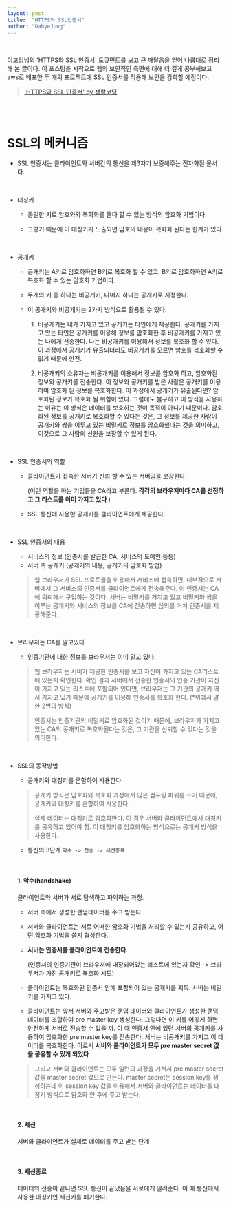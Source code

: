 ```yaml
---
layout: post
title:  "HTTPS와 SSL인증서"
author: "DahyeJung"
---
```


<br/>

이고잉님의 'HTTPS와 SSL 인증서' 도큐먼트를 보고 큰 깨달음을 얻어 나름대로 정리해 본 글이다. 이 포스팅을 시작으로 웹의 보안적인 측면에 대해 더 깊게 공부해보고 aws로 배포한 두 개의 프로젝트에 SSL 인증서를 적용해 보안을 강화할 예정이다.  

>  ['HTTPS와 SSL 인증서' by 생활코딩](https://opentutorials.org/course/228/4894)

<br/><br/>

# SSL의 메커니즘 

- SSL 인증서는 클라이언트와 서버간의 통신을 제3자가 보증해주는 전자화된 문서다. 

  <br/>

- 대칭키

  - 동일한 키로 암호와와 복화화를 둘다 할 수 있는 방식의 암호화 기법이다.

  - 그렇기 때문에 이 대칭키가 노출되면 암호의 내용이 복화화 된다는 한계가 있다.

    <br/>

- 공개키

  - 공개키는 A키로 암호화하면 B키로 복호화 할 수 있고, B키로 암호화하면 A키로 복호화 할 수 있는 암호화 기법이다.

  - 두개의 키 중 하나는 비공개키, 나머지 하나는 공개키로 지정한다. 

  - 이 공개키와 비공개키는 2가지 방식으로 활용될 수 있다.

    1.  비공개키는 내가 가지고 있고 공개키는 타인에게 제공한다. 공개키를 가지고 있는 타인은 공개키를 이용해 정보를 암호화한 후 비공개키를 가지고 있는 나에게 전송한다. 나는 비공개키를 이용해서 정보를 복호화 할 수 있다. 이 과정에서 공개키가 유출되더라도 비공개키를 모르면 암호를 복호화할 수 없기 때문에 안전.

    2. 비공개키의 소유자는 비공개키를 이용해서 정보를 암호화 하고, 암호화된 정보와 공개키를 전송한다. 이 정보와 공개키를 받은 사람은 공개키를 이용하여 암호화 된 정보를 복호화한다. 이 과정에서 공개키가 유출된다면? 암호화된 정보가 복호화 될 위험이 있다. 그럼에도 불구하고 이 방식을 사용하는 이유는 이 방식은 데이터를 보호하는 것이 목적이 아니기 때문이다. 암호화된 정보를 공개키로 복호화할 수 있다는 것은, 그 정보를 제공한 사람이 공개키와 쌍을 이루고 있는 비밀키로 정보를 암호화했다는 것을 의미하고, 이것으로 그 사람의 신원을 보장할 수 있게 된다.

       <br/>

- SSL 인증서의 역할

  - 클라이언트가 접속한 서버가 신뢰 할 수 있는 서버임을 보장한다.

     (이런 역할을 하는 기업들을 CA라고 부른다.  **각각의 브라우저마다 CA를 선정하고 그 리스트를 이미 가지고 있다** )

  - SSL 통신에 사용할 공개키를 클라이언트에게 제공한다.

    <br/>

- SSL 인증서의 내용

  - 서비스의 정보 (인증서를 발급한 CA, 서비스의 도메인 등등)
  - 서버 측 공개키 (공개키의 내용, 공개키의 암호화 방법) 

  > 웹 브라우저가 SSL 프로토콜을 이용해서 서비스에 접속하면, 내부적으로 서버에서 그 서비스의 인증서를 클라이언트에게 전송해준다. 이 인증서는 CA에 의뢰해서 구입하는 것이다. 서버는 비밀키를 가지고 있고 비밀키와 쌍을 이루는 공개키와 서비스의 정보를 CA에 전송하면 심의를 거쳐 인증서를 제공해준다. 

<br/>

- 브라우저는 CA를 알고있다

  - 인증기관에 대한 정보를 브라우저는 이미 알고 있다. 

  > 웹 브라우저는 서버가 제공한 인증서를 보고 자신이 가지고 있는 CA리스트에 있는지 확인한다. 확인 결과 서버에서 전송한 인증서의 인증 기관이 자신이 가지고 있는 리스트에 포함되어 있다면, 브라우저는 그 기관의 공개키 역시 가지고 있기 때문에 공개키를 이용해 인증서를 복호화 한다. (*위에서 말한 2번의 방식)
  >
  > 인증서는 인증기관의 비밀키로 암호화된 것이기 때문에, 브라우저가 가지고 있는 CA의 공개키로 복호화된다는 것은, 그 기관을 신뢰할 수 있다는 것을 의미한다. 

<br/>

- SSL의 동작방법

  - 공개키와 대칭키를 혼합하여 사용한다 

  > 공개키 방식은 암호화와 복호화 과정에서 많은 컴퓨팅 파워를 쓰기 때문에, 공개키와 대칭키를 혼합하여 사용한다. 
  >
  > 실제 데이터는 대칭키로 암호화한다. 이 경우 서버와 클라이언트에서 대칭키를 공유하고 있어야 함. 이 대칭키를 암호화하는 방식으로는 공개키 방식을 사용한다. 

  - 통신의 3단계 `악수 -> 전송 -> 세션종료`

    <br/>

  #### 1. 악수(handshake)

  클라이언트와 서버가 서로 탐색하고 파악하는 과정. 

  - 서버 측에서 생성한 랜덤데이터를 주고 받는다.

  - 서버와 클라이언트는 서로 어떠한 암호화 기법을 처리할 수 있는지 공유하고, 어떤 암호화 기법을 쓸지 협상한다. 

  - **서버는 인증서를 클라이언트에 전송한다**.

     (인증서의 인증기관이 브라우저에 내장되어있는 리스트에 있는지 확인 -> 브라우저가 가진 공개키로 복호화 시도)

  - 클라이언트는 복호화된 인증서 안에 포함되어 있는 공개키를 획득. 서버는 비밀키를 가지고 있다.

  - 클라이언트는 앞서 서버와 주고받은 랜덤 데이터와 클라이언트가 생성한 랜덤 데이터를 조합하여 pre master key 생성한다. 그렇다면 이 키를 어떻게 하면 안전하게 서버로 전송할 수 있을 까. 이 때 인증서 안에 있던 서버의 공개키를 사용하여 암호화한 pre master key를 전송한다. 서버는 비공개키를 가지고 이 데이터를 복호화한다. 이로서 **서버와 클라이언트가 모두 pre master secret 값을 공유할 수 있게 되었다**.  

  > 그리고 서버와 클라이언트는 모두 일련의 과정을 거쳐서 pre master secret 값을 master secret 값으로 만든다. master secret는 session key를 생성하는데 이 session key 값을 이용해서 서버와 클라이언트는 데이터를 대칭키 방식으로 암호화 한 후에 주고 받는다.

  <br/>

  #### 2. 세션

  서버와 클라이언트가 실제로 데이터를 주고 받는 단계

  <br/>

  #### 3. 세션종료 

  데이터의 전송이 끝나면 SSL 통신이 끝났음을 서로에게 알려준다. 이 때 통신에서 사용한 대칭키인 세션키를 폐기한다.
